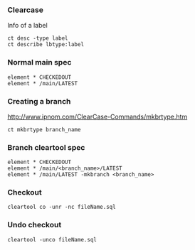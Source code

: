 

### Clearcase

Info of a label

    ct desc -type label
    ct describe lbtype:label

### Normal main spec

    element * CHECKEDOUT
    element * /main/LATEST


### Creating a branch
http://www.ipnom.com/ClearCase-Commands/mkbrtype.htm 

    ct mkbrtype branch_name

### Branch cleartool spec

    element * CHECKEDOUT
    element * /main/<branch_name>/LATEST
    element * /main/LATEST -mkbranch <branch_name>


### Checkout
    
    cleartool co -unr -nc fileName.sql

### Undo checkout
    
    cleartool -unco fileName.sql
